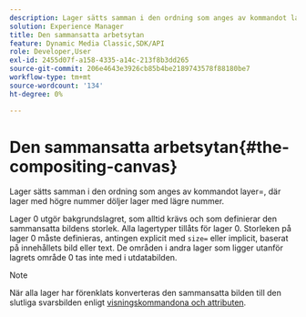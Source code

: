```yaml
---
description: Lager sätts samman i den ordning som anges av kommandot layer=, där lager med högre nummer döljer lager med lägre nummer.
solution: Experience Manager
title: Den sammansatta arbetsytan
feature: Dynamic Media Classic,SDK/API
role: Developer,User
exl-id: 2455d07f-a158-4335-a14c-213f8b3dd265
source-git-commit: 206e4643e3926cb85b4be2189743578f88180be7
workflow-type: tm+mt
source-wordcount: '134'
ht-degree: 0%

---
```


# Den sammansatta arbetsytan{#the-compositing-canvas}

Lager sätts samman i den ordning som anges av kommandot layer=, där lager med högre nummer döljer lager med lägre nummer.

Lager 0 utgör bakgrundslagret, som alltid krävs och som definierar den sammansatta bildens storlek. Alla lagertyper tillåts för lager 0. Storleken på lager 0 måste definieras, antingen explicit med `size=` eller implicit, baserat på innehållets bild eller text. De områden i andra lager som ligger utanför lagrets område 0 tas inte med i utdatabilden.

>[!NOTE]
>
>När alla lager har förenklats konverteras den sammansatta bilden till den slutliga svarsbilden enligt [visningskommandona och attributen](../../../../../../is-api/http-ref/image-serving-api-ref/c-http-protocol-reference/c-syntax-and-features/c-command-overview/r-view-commands-and-attributes.md#reference-8b3d637d080a47a4ba669a7f0de2ba90).

